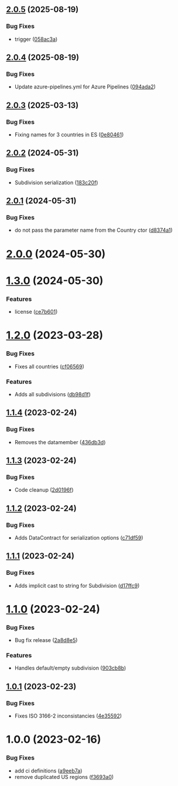 ## [2.0.5](https://github.com/1SoftwareCompany/CountryCodes/compare/v2.0.4...v2.0.5) (2025-08-19)


### Bug Fixes

* trigger ([058ac3a](https://github.com/1SoftwareCompany/CountryCodes/commit/058ac3a87b77578571580e3c852d3f113a1d1d54))

## [2.0.4](https://github.com/1SoftwareCompany/CountryCodes/compare/v2.0.3...v2.0.4) (2025-08-19)


### Bug Fixes

* Update azure-pipelines.yml for Azure Pipelines ([094ada2](https://github.com/1SoftwareCompany/CountryCodes/commit/094ada21c0f0ef21781e15580a52e5cc73e64150))

## [2.0.3](https://github.com/Elders/CountryCodes/compare/v2.0.2...v2.0.3) (2025-03-13)


### Bug Fixes

* Fixing names for 3 countries in ES ([0e80461](https://github.com/Elders/CountryCodes/commit/0e804612df0f21698560f23d15660f81ea687717))

## [2.0.2](https://github.com/Elders/CountryCodes/compare/v2.0.1...v2.0.2) (2024-05-31)


### Bug Fixes

* Subdivision serialization ([183c20f](https://github.com/Elders/CountryCodes/commit/183c20fbda32249e81f53e83a83266b114193b12))

## [2.0.1](https://github.com/Elders/CountryCodes/compare/v2.0.0...v2.0.1) (2024-05-31)


### Bug Fixes

* do not pass the parameter name from the Country ctor ([d8374a1](https://github.com/Elders/CountryCodes/commit/d8374a173358219f31c10bb1494ecf669ee60a6c))

# [2.0.0](https://github.com/Elders/CountryCodes/compare/v1.3.0...v2.0.0) (2024-05-30)

# [1.3.0](https://github.com/Elders/CountryCodes/compare/v1.2.0...v1.3.0) (2024-05-30)


### Features

* license ([ce7b601](https://github.com/Elders/CountryCodes/commit/ce7b601de1c10bd7b868c0fd0f4f226e1a0e4f8b))

# [1.2.0](https://github.com/Elders/CountryCodes/compare/v1.1.4...v1.2.0) (2023-03-28)


### Bug Fixes

* Fixes all countries ([cf06569](https://github.com/Elders/CountryCodes/commit/cf0656975fbd0311f9c2761497145920c99a48c0))


### Features

* Adds all subdivisions ([db98d1f](https://github.com/Elders/CountryCodes/commit/db98d1f969b9575f3d02d1b067dc73362cf36143))

## [1.1.4](https://github.com/Elders/CountryCodes/compare/v1.1.3...v1.1.4) (2023-02-24)


### Bug Fixes

* Removes the datamember ([436db3d](https://github.com/Elders/CountryCodes/commit/436db3d5a5e8182b98ad8b384c28a751bb41391b))

## [1.1.3](https://github.com/Elders/CountryCodes/compare/v1.1.2...v1.1.3) (2023-02-24)


### Bug Fixes

* Code cleanup ([2d0196f](https://github.com/Elders/CountryCodes/commit/2d0196f46fd9da42a0803490b19e6407c329e7d3))

## [1.1.2](https://github.com/Elders/CountryCodes/compare/v1.1.1...v1.1.2) (2023-02-24)


### Bug Fixes

* Adds DataContract for serialization options ([c71df59](https://github.com/Elders/CountryCodes/commit/c71df59bd67f8d60b80ce6af1e825086ac673cf2))

## [1.1.1](https://github.com/Elders/CountryCodes/compare/v1.1.0...v1.1.1) (2023-02-24)


### Bug Fixes

* Adds implicit cast to string for Subdivision ([d17ffc9](https://github.com/Elders/CountryCodes/commit/d17ffc97c2522b5ba6e367cd14290c7c8c8cfa83))

# [1.1.0](https://github.com/Elders/CountryCodes/compare/v1.0.1...v1.1.0) (2023-02-24)


### Bug Fixes

* Bug fix release ([2a8d8e5](https://github.com/Elders/CountryCodes/commit/2a8d8e55e8924a9518927a8bbffd3cecf84405b3))


### Features

* Handles default/empty subdivision ([903cb8b](https://github.com/Elders/CountryCodes/commit/903cb8b6fe2b2e35c159c6981b93e0f550c04ba4))

## [1.0.1](https://github.com/Elders/CountryCodes/compare/v1.0.0...v1.0.1) (2023-02-23)


### Bug Fixes

* Fixes ISO 3166-2 inconsistancies ([4e35592](https://github.com/Elders/CountryCodes/commit/4e3559200cddd36eef127a5c8ff09a6420266a43))

# 1.0.0 (2023-02-16)


### Bug Fixes

* add ci definitions ([a9eeb7a](https://github.com/Elders/CountryCodes/commit/a9eeb7a6898f1574d377f4fc7277c40008f2fafa))
* remove duplicated US regions ([f3693a0](https://github.com/Elders/CountryCodes/commit/f3693a0d5860892799c403a99bab4977e75f8998))
